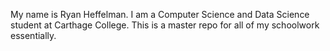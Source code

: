 My name is Ryan Heffelman.
I am a Computer Science and Data Science student at Carthage College.
This is a master repo for all of my schoolwork essentially.
